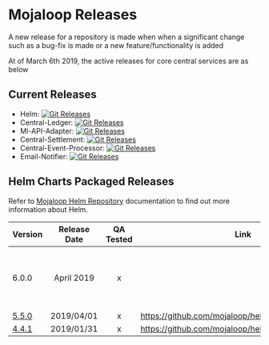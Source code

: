 # Mojaloop Releases

A new release for a repository is made when when a significant change such as a bug-fix is made or a new feature/functionality is added

At of March 6th 2019, the active releases for core central services are as below

## Current Releases
* Helm: [![Git Releases](https://img.shields.io/github/release/mojaloop/helm.svg?style=flat)](https://github.com/mojaloop/helm/releases)
* Central-Ledger: [![Git Releases](https://img.shields.io/github/release/mojaloop/central-ledger.svg?style=flat)](https://github.com/mojaloop/central-ledger/releases)
* Ml-API-Adapter: [![Git Releases](https://img.shields.io/github/release/mojaloop/ml-api-adapter.svg?style=flat)](https://github.com/mojaloop/ml-api-adapter/releases)
* Central-Settlement: [![Git Releases](https://img.shields.io/github/release/mojaloop/central-settlement.svg?style=flat)](https://github.com/mojaloop/central-settlement/releases)
* Central-Event-Processor: [![Git Releases](https://img.shields.io/github/release/mojaloop/central-event-processor.svg?style=flat)](https://github.com/mojaloop/central-event-processor/releases)
* Email-Notifier: [![Git Releases](https://img.shields.io/github/release/mojaloop/email-notifier.svg?style=flat)](https://github.com/mojaloop/email-notifier/releases)


## Helm Charts Packaged Releases

Refer to [Mojaloop Helm Repository](../repositories/helm.md) documentation to find out more information about Helm.

| Version | Release Date | QA Tested | Link | Notes |
| --- | :---: | :---: | --- |  --- |
| 6.0.0 | April 2019 | x |  | To be released at PI5 Convening in April 2019 |
| [5.5.0](https://github.com/mojaloop/helm/releases/tag/v5.5.0) | 2019/04/01 | x | https://github.com/mojaloop/helm/releases/tag/v5.5.0 |  |
| [4.4.1](https://github.com/mojaloop/helm/releases/tag/v4.4.1) | 2019/01/31 | x | https://github.com/mojaloop/helm/releases/tag/v4.4.1 |  |
